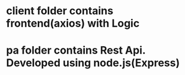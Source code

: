 # client folder contains frontend(axios) with Logic
# pa folder contains Rest Api. Developed using node.js(Express)
